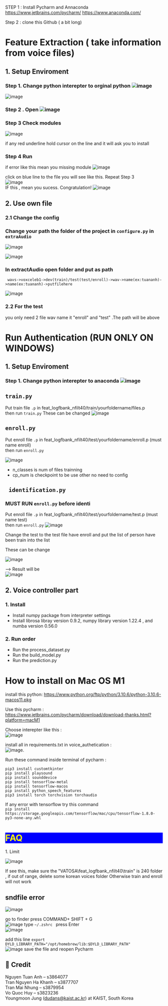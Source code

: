 STEP 1 : Install Pycharm and Annaconda
https://www.jetbrains.com/pycharm/
https://www.anaconda.com/

Step 2 : clone this Github  ( a bit long)

# Feature Extraction ( take information from voice files)
## 1. Setup Enviroment
### Step 1. Change python interepter to orginal python ![image](https://user-images.githubusercontent.com/67695658/181903398-3be9f989-7372-4f69-a445-0185dec59a91.png)  

![image](https://user-images.githubusercontent.com/67695658/181903369-b7e9308e-cc7c-49de-a03d-4ea142c3547f.png)


### Step 2 . Open ![image](https://user-images.githubusercontent.com/67695658/181903426-5d62d42f-b062-4e5a-afae-1f1e1306d425.png)  
### Step 3 Check modules 

![image](https://user-images.githubusercontent.com/67695658/181903442-9d0a3308-3610-4f7b-9668-c336021956a8.png)

if any red underline hold cursor on the line and it will ask you to install
### Step 4 Run
if error like this  mean you missing module 
![image](https://user-images.githubusercontent.com/67695658/181903528-19af98a6-8645-45d4-86c5-67ee61309d9b.png)

click on blue line to the file you will see like this. Repeat Step 3  
![image](https://user-images.githubusercontent.com/67695658/181903553-a2a092f5-0f1c-4797-a3c6-54841026755d.png)  
IF this , mean you sucess. Congratulation!
![image](https://user-images.githubusercontent.com/67695658/181903627-5d1c94ec-342c-4aa4-9035-0543d4ec7b3a.png)  

## 2. Use own file
### 2.1 Change the config
### Change your path the folder of the project in ```configure.py``` in ```extraAudio```  
![image](https://user-images.githubusercontent.com/67695658/181903873-ccec5ec2-608d-4ff3-a544-d0f62fbbb854.png)

![image](https://user-images.githubusercontent.com/67695658/181903054-fca80df5-c363-475d-b25a-c21ea63a0bdc.png)

 ### In extractAudio open folder and put as path 
``` wavs->voxceleb1->dev(train)/test(test/enroll)->wav->name(ex:tuananh)->name(ex:tuananh)->putfilehere```  
 
 ![image](https://user-images.githubusercontent.com/67695658/181903762-0ad7ba73-3759-4bff-9545-6ca2358c20d6.png)

### 2.2 For the test
  you only need 2 file wav name it "enroll" and "test" .The path will be above

# Run Authentication (RUN ONLY ON WINDOWS)

## 1. Setup Enviroment
### Step 1. Change python interepter to anaconda ![image](https://user-images.githubusercontent.com/67695658/181905230-e7516a70-7be9-4f7b-9427-3e7714667516.png)   
## ```train.py```

Put train file ```.p``` in feat_logfbank_nfilt40/train/yourfoldername/files.p  
then run  ```train.py```
These can be changed
![image](https://user-images.githubusercontent.com/67695658/181888344-4d58e8a1-4a87-4624-b102-aedf236b3c35.png)




## ```enroll.py```

Put enroll file ```.p``` in feat_logfbank_nfilt40/test/yourfoldername/enroll.p (must name enroll)  
then run  ```enroll.py```

![image](https://user-images.githubusercontent.com/67695658/181884579-4573ba22-d9af-4ea4-b66b-fd49528c0e0f.png)
- n_classes is num of files trainning
- cp_num is checkpoint to be use
other no need to config


## ``` identification.py```

### MUST RUN ```enroll.py``` before identi
Put enroll file ```.p``` in feat_logfbank_nfilt40/test/yourfoldername/test.p (must name test)  
then run  ```enroll.py```
![image](https://user-images.githubusercontent.com/67695658/181879091-d2c2b6c2-7829-45b1-9343-8f1fb6100c8a.png)  

Change the test to the test file have enroll and put the list of person have been train into the list

These can be change

![image](https://user-images.githubusercontent.com/67695658/181885297-2cb1b864-9955-4995-9675-132aff2db85c.png)

--> Result will be   
![image](https://user-images.githubusercontent.com/67695658/181885813-f5162ee6-8463-4cde-9ab7-8f2bc1db282c.png)


## 2. Voice controller part 

### 1. Install 
  - Install numpy package from interpreter settings 
  - Install librosa libray version 0.9.2, numpy library version 1.22.4 , and numba version 0.56.0

### 2. Run order
  - Run the process_dataset.py
  - Run the build_model.py
  - Run the prediction.py




# How to install on Mac OS M1

install this python: https://www.python.org/ftp/python/3.10.6/python-3.10.6-macos11.pkg  

Use this pycharm : https://www.jetbrains.com/pycharm/download/download-thanks.html?platform=macM1   

Choose interepter like this :    
![image](https://user-images.githubusercontent.com/67695658/188409083-d163986b-ffd2-4607-be14-7b89709df576.png)


install all in requirements.txt in voice_authetication :  
![image](https://user-images.githubusercontent.com/67695658/188408656-ed4c41b8-8364-43b6-a2c8-6107d97165e8.png). 

Run these command inside terminal of pycharm :  

```
pip3 install customtkinter
pip install playsound
pip install sounddevice
pip install tensorflow-metal
pip install tensorflow-macos
pip install python_speech_features
pip3 install torch torchvision torchaudio
```
If any error with tensorflow try this command   
```pip install https://storage.googleapis.com/tensorflow/mac/cpu/tensorflow-1.8.0-py3-none-any.whl```   
<h1 style="color:yellow; background-color:blue;">FAQ</h1>
1. Limit

![image](https://user-images.githubusercontent.com/67695658/184615459-2e788a13-2fbf-42f9-847b-360ac395f041.png)

If see this, make sure the "VATOSA\feat_logfbank_nfilt40\train" is 240 folder , if out of range, delete some korean voices folder
Otherwise train and enroll will not work
## sndfile error
![image](https://user-images.githubusercontent.com/67695658/188459892-b34a63e7-da7c-4480-af35-1539cce7bea1.png)

go to finder press COMMAND+ SHIFT + G   
![image](https://user-images.githubusercontent.com/67695658/188459643-516c91b5-8620-4e69-9119-bf7ac6fc8c6b.png)
type ```~/.zshrc ``` press Enter   
![image](https://user-images.githubusercontent.com/67695658/188461413-20118e3f-2ab7-4bf5-8ccf-c5f2cc036c04.png)

add this line ```export DYLD_LIBRARY_PATH="/opt/homebrew/lib:$DYLD_LIBRARY_PATH"```   
![image](https://user-images.githubusercontent.com/67695658/188459449-fc053325-eddf-4c5c-b8d1-9f7bd746c512.png)
save the file and reopen Pycharm


## 👑 Credit
Nguyen Tuan Anh – s3864077  
Tran Nguyen Ha Khanh – s3877707   
Tran Mai Nhung – s3879954   
Vo Quoc Huy – s3823236   
Youngmoon Jung (dudans@kaist.ac.kr) at KAIST, South Korea
